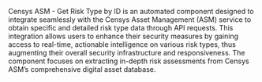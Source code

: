Censys ASM - Get Risk Type by ID is an automated component designed to integrate seamlessly with the Censys Asset Management (ASM) service to obtain specific and detailed risk type data through API requests. This integration allows users to enhance their security measures by gaining access to real-time, actionable intelligence on various risk types, thus augmenting their overall security infrastructure and responsiveness. The component focuses on extracting in-depth risk assessments from Censys ASM’s comprehensive digital asset database.

